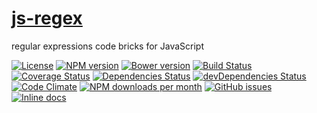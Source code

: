 [js-regex](http://aureooms.github.io/js-regex)
==

regular expressions code bricks for JavaScript

[![License](https://img.shields.io/github/license/aureooms/js-regex.svg?style=flat)](https://raw.githubusercontent.com/aureooms/js-regex/master/LICENSE)
[![NPM version](https://img.shields.io/npm/v/@aureooms/js-regex.svg?style=flat)](https://www.npmjs.org/package/@aureooms/js-regex)
[![Bower version](https://img.shields.io/bower/v/@aureooms/js-regex.svg?style=flat)](http://bower.io/search/?q=@aureooms/js-regex)
[![Build Status](https://img.shields.io/travis/aureooms/js-regex.svg?style=flat)](https://travis-ci.org/aureooms/js-regex)
[![Coverage Status](https://img.shields.io/coveralls/aureooms/js-regex.svg?style=flat)](https://coveralls.io/r/aureooms/js-regex)
[![Dependencies Status](https://img.shields.io/david/aureooms/js-regex.svg?style=flat)](https://david-dm.org/aureooms/js-regex#info=dependencies)
[![devDependencies Status](https://img.shields.io/david/dev/aureooms/js-regex.svg?style=flat)](https://david-dm.org/aureooms/js-regex#info=devDependencies)
[![Code Climate](https://img.shields.io/codeclimate/github/aureooms/js-regex.svg?style=flat)](https://codeclimate.com/github/aureooms/js-regex)
[![NPM downloads per month](https://img.shields.io/npm/dm/@aureooms/js-regex.svg?style=flat)](https://www.npmjs.org/package/@aureooms/js-regex)
[![GitHub issues](https://img.shields.io/github/issues/aureooms/js-regex.svg?style=flat)](https://github.com/aureooms/js-regex/issues)
[![Inline docs](http://inch-ci.org/github/aureooms/js-regex.svg?branch=master&style=shields)](http://inch-ci.org/github/aureooms/js-regex)
